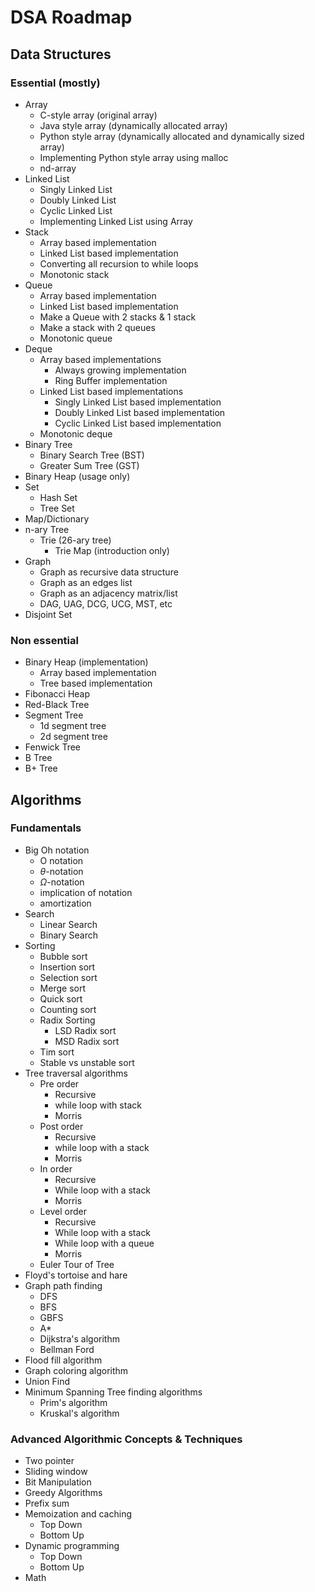 # DSA Roadmap

## Data Structures

### Essential (mostly)

- Array
  - C-style array (original array)
  - Java style array (dynamically allocated array)
  - Python style array (dynamically allocated and dynamically sized array)
  - Implementing Python style array using malloc
  - nd-array
- Linked List
  - Singly Linked List
  - Doubly Linked List
  - Cyclic Linked List
  - Implementing Linked List using Array
- Stack
  - Array based implementation
  - Linked List based implementation
  - Converting all recursion to while loops
  - Monotonic stack
- Queue
  - Array based implementation
  - Linked List based implementation
  - Make a Queue with 2 stacks & 1 stack
  - Make a stack with 2 queues
  - Monotonic queue
- Deque
  - Array based implementations
    - Always growing implementation
    - Ring Buffer implementation
  - Linked List based implementations
    - Singly Linked List based implementation
    - Doubly Linked List based implementation
    - Cyclic Linked List based implementation
  - Monotonic deque
- Binary Tree
  - Binary Search Tree (BST)
  - Greater Sum Tree (GST)
- Binary Heap (usage only)
- Set
  - Hash Set
  - Tree Set
- Map/Dictionary
- n-ary Tree
  - Trie (26-ary tree)
    - Trie Map (introduction only)
- Graph
  - Graph as recursive data structure
  - Graph as an edges list
  - Graph as an adjacency matrix/list
  - DAG, UAG, DCG, UCG, MST, etc
- Disjoint Set

### Non essential

- Binary Heap (implementation)
  - Array based implementation
  - Tree based implementation
- Fibonacci Heap
- Red-Black Tree
- Segment Tree
  - 1d segment tree
  - 2d segment tree
- Fenwick Tree
- B Tree
- B+ Tree

## Algorithms

### Fundamentals

- Big Oh notation
  - O notation
  - $\theta$-notation
  - $\Omega$-notation
  - implication of notation
  - amortization
- Search
  - Linear Search
  - Binary Search
- Sorting
  - Bubble sort
  - Insertion sort
  - Selection sort
  - Merge sort
  - Quick sort
  - Counting sort
  - Radix Sorting
    - LSD Radix sort
    - MSD Radix sort
  - Tim sort
  - Stable vs unstable sort
- Tree traversal algorithms
  - Pre order
    - Recursive
    - while loop with stack
    - Morris
  - Post order
    - Recursive
    - while loop with a stack
    - Morris
  - In order
    - Recursive
    - While loop with a stack
    - Morris
  - Level order
    - Recursive
    - While loop with a stack
    - While loop with a queue
    - Morris
  - Euler Tour of Tree
- Floyd's tortoise and hare
- Graph path finding
  - DFS
  - BFS
  - GBFS
  - A\*
  - Dijkstra's algorithm
  - Bellman Ford
- Flood fill algorithm
- Graph coloring algorithm
- Union Find
- Minimum Spanning Tree finding algorithms
  - Prim's algorithm
  - Kruskal's algorithm

### Advanced Algorithmic Concepts & Techniques

- Two pointer
- Sliding window
- Bit Manipulation
- Greedy Algorithms
- Prefix sum
- Memoization and caching
  - Top Down
  - Bottom Up
- Dynamic programming
  - Top Down
  - Bottom Up
- Math
